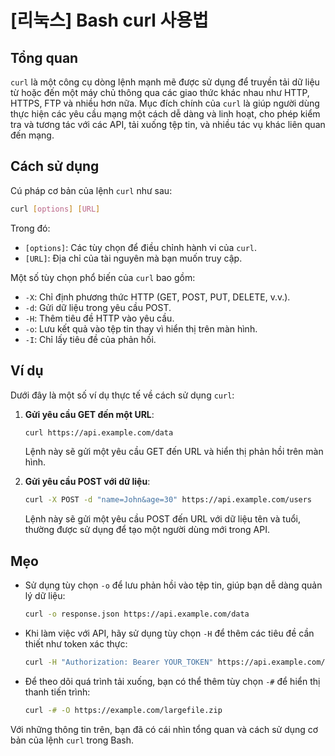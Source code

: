 # [리눅스] Bash curl 사용법

## Tổng quan
`curl` là một công cụ dòng lệnh mạnh mẽ được sử dụng để truyền tải dữ liệu từ hoặc đến một máy chủ thông qua các giao thức khác nhau như HTTP, HTTPS, FTP và nhiều hơn nữa. Mục đích chính của `curl` là giúp người dùng thực hiện các yêu cầu mạng một cách dễ dàng và linh hoạt, cho phép kiểm tra và tương tác với các API, tải xuống tệp tin, và nhiều tác vụ khác liên quan đến mạng.

## Cách sử dụng
Cú pháp cơ bản của lệnh `curl` như sau:

```bash
curl [options] [URL]
```

Trong đó:
- `[options]`: Các tùy chọn để điều chỉnh hành vi của `curl`.
- `[URL]`: Địa chỉ của tài nguyên mà bạn muốn truy cập.

Một số tùy chọn phổ biến của `curl` bao gồm:
- `-X`: Chỉ định phương thức HTTP (GET, POST, PUT, DELETE, v.v.).
- `-d`: Gửi dữ liệu trong yêu cầu POST.
- `-H`: Thêm tiêu đề HTTP vào yêu cầu.
- `-o`: Lưu kết quả vào tệp tin thay vì hiển thị trên màn hình.
- `-I`: Chỉ lấy tiêu đề của phản hồi.

## Ví dụ
Dưới đây là một số ví dụ thực tế về cách sử dụng `curl`:

1. **Gửi yêu cầu GET đến một URL**:
   ```bash
   curl https://api.example.com/data
   ```
   Lệnh này sẽ gửi một yêu cầu GET đến URL và hiển thị phản hồi trên màn hình.

2. **Gửi yêu cầu POST với dữ liệu**:
   ```bash
   curl -X POST -d "name=John&age=30" https://api.example.com/users
   ```
   Lệnh này sẽ gửi một yêu cầu POST đến URL với dữ liệu tên và tuổi, thường được sử dụng để tạo một người dùng mới trong API.

## Mẹo
- Sử dụng tùy chọn `-o` để lưu phản hồi vào tệp tin, giúp bạn dễ dàng quản lý dữ liệu:
  ```bash
  curl -o response.json https://api.example.com/data
  ```
- Khi làm việc với API, hãy sử dụng tùy chọn `-H` để thêm các tiêu đề cần thiết như token xác thực:
  ```bash
  curl -H "Authorization: Bearer YOUR_TOKEN" https://api.example.com/protected
  ```
- Để theo dõi quá trình tải xuống, bạn có thể thêm tùy chọn `-#` để hiển thị thanh tiến trình:
  ```bash
  curl -# -O https://example.com/largefile.zip
  ```

Với những thông tin trên, bạn đã có cái nhìn tổng quan và cách sử dụng cơ bản của lệnh `curl` trong Bash.
